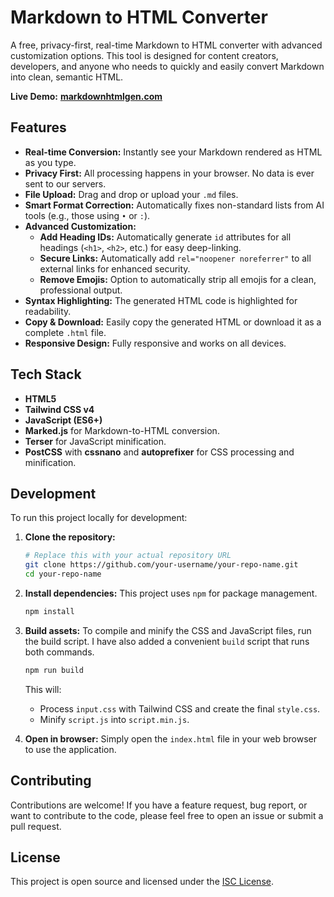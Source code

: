 # Markdown to HTML Converter

A free, privacy-first, real-time Markdown to HTML converter with advanced customization options. This tool is designed for content creators, developers, and anyone who needs to quickly and easily convert Markdown into clean, semantic HTML.

**Live Demo:** [**markdownhtmlgen.com**](https://www.markdownhtmlgen.com/)

## Features

- **Real-time Conversion:** Instantly see your Markdown rendered as HTML as you type.
- **Privacy First:** All processing happens in your browser. No data is ever sent to our servers.
- **File Upload:** Drag and drop or upload your `.md` files.
- **Smart Format Correction:** Automatically fixes non-standard lists from AI tools (e.g., those using `•` or `:`).
- **Advanced Customization:**
    - **Add Heading IDs:** Automatically generate `id` attributes for all headings (`<h1>`, `<h2>`, etc.) for easy deep-linking.
    - **Secure Links:** Automatically add `rel="noopener noreferrer"` to all external links for enhanced security.
    - **Remove Emojis:** Option to automatically strip all emojis for a clean, professional output.
- **Syntax Highlighting:** The generated HTML code is highlighted for readability.
- **Copy & Download:** Easily copy the generated HTML or download it as a complete `.html` file.
- **Responsive Design:** Fully responsive and works on all devices.

## Tech Stack

- **HTML5**
- **Tailwind CSS v4**
- **JavaScript (ES6+)**
- **Marked.js** for Markdown-to-HTML conversion.
- **Terser** for JavaScript minification.
- **PostCSS** with **cssnano** and **autoprefixer** for CSS processing and minification.

## Development

To run this project locally for development:

1.  **Clone the repository:**
    ```bash
    # Replace this with your actual repository URL
    git clone https://github.com/your-username/your-repo-name.git
    cd your-repo-name
    ```

2.  **Install dependencies:**
    This project uses `npm` for package management.
    ```bash
    npm install
    ```

3.  **Build assets:**
    To compile and minify the CSS and JavaScript files, run the build script. I have also added a convenient `build` script that runs both commands.
    ```bash
    npm run build
    ```
    This will:
    -   Process `input.css` with Tailwind CSS and create the final `style.css`.
    -   Minify `script.js` into `script.min.js`.

4.  **Open in browser:**
    Simply open the `index.html` file in your web browser to use the application.

## Contributing

Contributions are welcome! If you have a feature request, bug report, or want to contribute to the code, please feel free to open an issue or submit a pull request.

## License

This project is open source and licensed under the [ISC License](https://opensource.org/licenses/ISC).
